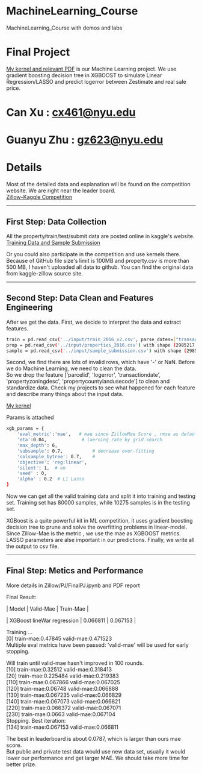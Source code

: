 # MachineLearning_Course
MachineLearning_Course with demos and labs


# Final Project 
[My kernel and relevant PDF](https://github.com/jonathanxqs/MachineLearning_Course/tree/master/Zillow/PJ) is our Machine Learning project. We use gradient boosting decision tree in XGBOOST to simulate Linear Regression/LASSO and predict logerror between Zestimate and real sale price.


# Can Xu : cx461@nyu.edu
# Guanyu Zhu : gz623@nyu.edu

# Details
Most of the detailed data and explanation will be found on the competition website.
We are right near the leader board.  
[Zillow-Kaggle Competition](https://www.kaggle.com/c/zillow-prize-1)


---------------------------
## First Step: Data Collection 

All the property/train/test/submit data are posted online in kaggle's website.  
[Training Data and Sample Submission](https://www.kaggle.com/c/zillow-prize-1/data)  

Or you could also participate in the competition and use kernels there.
Because of GitHub file size's limit is 100MB and property.csv is more than 500 MB, I haven't uploaded all data to github.
You can find the original data from kaggle-zillow source site.


---------------------------
## Second Step: Data Clean and Features Engineering

After we get the data. First, we decide to interpret the data and extract features.

```sh
train = pd.read_csv('../input/train_2016_v2.csv', parse_dates=["transactiondate"]) with shape (90275, 3) , or 90275 training real properties and their price logerrors  
prop = pd.read_csv('../input/properties_2016.csv') with shape (2985217, 58) , or 2985217 real properties and 58 features for each.  
sample = pd.read_csv('../input/sample_submission.csv') with shape (2985217, 7) , or 2985217 real properties and 6 estimated logerrors 
```
  Second, we find there are lots of invalid rows, which have '-' or NaN. Before we do Machine Learning, we need to clean the data.   
  So we drop the feature ['parcelid', 'logerror', 'transactiondate', 'propertyzoningdesc', 'propertycountylandusecode'] to clean and standardize data.
  Check my projects to see what happened for each feature and describe many things about the input data.  

[My kernel](https://github.com/jonathanxqs/MachineLearning_Course/tree/master/Zillow/PJ)

Params is attached
```sh
xgb_params = {
    'eval_metric':'mae',   # mae since ZillowMae Score , rmse as default
    'eta':0.04,             # laerning rate by grid search
    'max_depth': 6,
    'subsample': 0.7,           # decrease over-fitting
    'colsample_bytree': 0.7,    #
    'objective': 'reg:linear',
    'silent': 1,  # on 
    'seed' : 0,
    'alpha' : 0.2  # L1 Lasso
}
```

Now we can get all the valid training data and split it into training and testing set. 
Training set has 80000 samples, while 10275 samples is in the testing set.  

XGBoost is a quite powerful kit in ML competition, it uses gradient boosting decision tree to prune and solve the overfitting problems in linear-model.  
Since Zillow-Mae is the metric , we use the mae as XGBOOST metrics.
LASSO parameters are alse important in our predictions.
Finally, we write all the output to csv file.

---------------------------
## Final Step: Metics and Performance
More details in Zillow/PJ/FinalPJ.ipynb and PDF report

Final Result:

| Model        | Valid-Mae |  Train-Mae |   

| XGBoost lineWar regression   | 0.066811     |  0.067153  |  

Training ...  
[0] train-mae:0.47845   valid-mae:0.471523  
Multiple eval metrics have been passed: 'valid-mae' will be used for early stopping.  

Will train until valid-mae hasn't improved in 100 rounds.  
[10]    train-mae:0.32512   valid-mae:0.318413   
[20]    train-mae:0.225484  valid-mae:0.219383   
[110]   train-mae:0.067866  valid-mae:0.067025  
[120]   train-mae:0.06748   valid-mae:0.066888  
[130]   train-mae:0.067235  valid-mae:0.066829  
[140]   train-mae:0.067073  valid-mae:0.066821  
[220]   train-mae:0.066372  valid-mae:0.067071   
[230]   train-mae:0.0663    valid-mae:0.067104  
Stopping. Best iteration:  
[134]   train-mae:0.067153  valid-mae:0.066811

The best in leaderboard is about 0.0787, which is larger than ours mae score.  
But public and private test data would use new data set, usually it would lower our performance and get larger MAE. 
We should take more time for better prize.  
